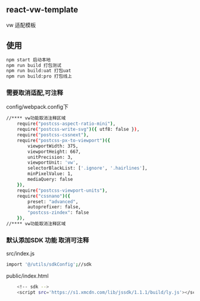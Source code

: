 ## react-vw-template
vw 适配模板

## 使用  

```sh
npm start 启动本地
npm run build 打包测试
npm run build:uat 打包uat
npm run build:pro 打包线上
```
### 需要取消适配,可注释
config/webpack.config下
```sh
//**** vw功能取消注释区域
    require("postcss-aspect-ratio-mini"),
    require("postcss-write-svg")({ utf8: false }),
    require("postcss-cssnext"),
    require("postcss-px-to-viewport")({
        viewportWidth: 375,
        viewportHeight: 667,
        unitPrecision: 3,
        viewportUnit: 'vw',
        selectorBlackList: ['.ignore', '.hairlines'],
        minPixelValue: 1,
        mediaQuery: false
    }),
    require("postcss-viewport-units"),
    require("cssnano")({
        preset: "advanced",
        autoprefixer: false,
        "postcss-zindex": false
    }),
//**** vw功能取消注释区域
```

### 默认添加SDK 功能 取消可注释 
src/index.js
```sh
import '@/utils/sdkConfig';//sdk
```
public/index.html
```sh
    <!-- sdk -->
    <script src='https://s1.xmcdn.com/lib/jssdk/1.1.1/build/ly.js'></script>
```

